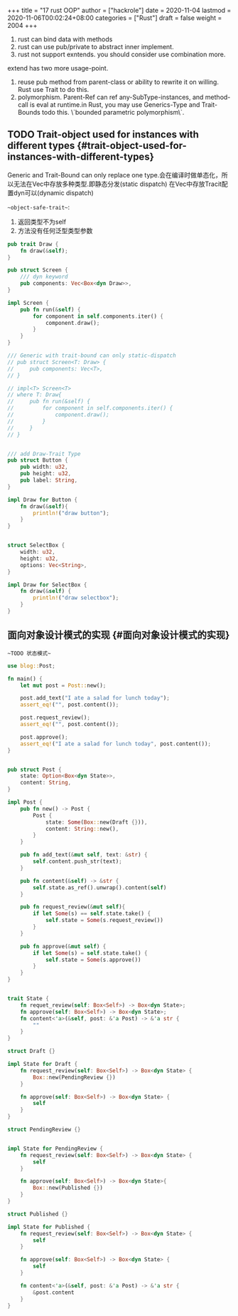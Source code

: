 +++
title = "17 rust OOP"
author = ["hackrole"]
date = 2020-11-04
lastmod = 2020-11-06T00:02:24+08:00
categories = ["Rust"]
draft = false
weight = 2004
+++

1.  rust can bind data with methods
2.  rust can use pub/private to abstract inner implement.
3.  rust not support exntends. you should consider use combination more.

extend has two more usage-point.

1.  reuse pub method from parent-class or ability to rewrite it on willing. Rust use Trait to do this.
2.  polymorphism. Parent-Ref can ref any-SubType-instances, and method-call is eval at runtime.in Rust, you may use Generics-Type and Trait-Bounds todo this. \\\`bounded parametric polymorphism\\\`.


## <span class="org-todo todo TODO">TODO</span> Trait-object used for instances with different types {#trait-object-used-for-instances-with-different-types}

Generic and Trait-Bound can only replace one type.会在编译时做单态化，所以无法在Vec中存放多种类型.即静态分发(static dispatch)
在Vec中存放Tracit配置dyn可以(dynamic dispatch)

`~object-safe-trait~`:

1.  返回类型不为self
2.  方法没有任何泛型类型参数

<!--listend-->

```rust
pub trait Draw {
    fn draw(&self);
}

pub struct Screen {
    /// dyn keyword
    pub components: Vec<Box<dyn Draw>>,
}

impl Screen {
    pub fn run(&self) {
        for component in self.components.iter() {
            component.draw();
        }
    }
}

/// Generic with trait-bound can only static-dispatch
// pub struct Screen<T: Draw> {
//     pub components: Vec<T>,
// }

// impl<T> Screen<T>
// where T: Draw{
//     pub fn run(&self) {
//         for component in self.components.iter() {
//             component.draw();
//         }
//     }
// }


/// add Draw-Trait Type
pub struct Button {
    pub width: u32,
    pub height: u32,
    pub label: String,
}

impl Draw for Button {
    fn draw(&self){
        println!("draw button");
    }
}


struct SelectBox {
    width: u32,
    height: u32,
    options: Vec<String>,
}

impl Draw for SelectBox {
    fn draw(&self) {
        println!("draw selectbox");
    }
}
```


## 面向对象设计模式的实现 {#面向对象设计模式的实现}

`~TODO 状态模式~`

```rust
use blog::Post;

fn main() {
    let mut post = Post::new();

    post.add_text("I ate a salad for lunch today");
    assert_eq!("", post.content());

    post.request_review();
    assert_eq!("", post.content());

    post.approve();
    assert_eq!("I ate a salad for lunch today", post.content());
}


pub struct Post {
    state: Option<Box<dyn State>>,
    content: String,
}

impl Post {
    pub fn new() -> Post {
        Post {
            state: Some(Box::new(Draft {})),
            content: String::new(),
        }
    }

    pub fn add_text(&mut self, text: &str) {
        self.content.push_str(text);
    }

    pub fn content(&self) -> &str {
        self.state.as_ref().unwrap().content(self)
    }

    pub fn request_review(&mut self){
        if let Some(s) == self.state.take() {
            self.state = Some(s.request_review())
        }
    }

    pub fn approve(&mut self) {
        if let Some(s) = self.state.take() {
            self.state = Some(s.approve())
        }
    }
}


trait State {
    fn requet_review(self: Box<Self>) -> Box<dyn State>;
    fn approve(self: Box<Self>) -> Box<dyn State>;
    fn content<'a>(&self, post: &'a Post) -> &'a str {
        ""
    }
}

struct Draft {}

impl State for Draft {
    fn request_review(self: Box<Self>) -> Box<dyn State> {
        Box::new(PendingReview {})
    }

    fn approve(self: Box<Self>) -> Box<dyn State> {
        self
    }
}

struct PendingReview {}


impl State for PendingReview {
    fn request_review(self: Box<Self>) -> Box<dyn State> {
        self
    }

    fn approve(self: Box<Self>) -> Box<dyn State>{
        Box::new(Published {})
    }
}

struct Published {}

impl State for Published {
    fn request_review(self: Box<Self>) -> Box<dyn State> {
        self
    }

    fn approve(self: Box<Self>) -> Box<dyn State> {
        self
    }

    fn content<'a>(&self, post: &'a Post) -> &'a str {
        &post.content
    }
}
```
